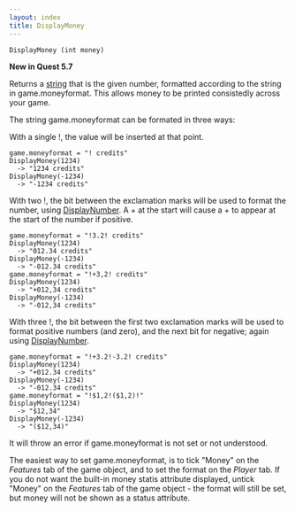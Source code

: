 ```yaml
---
layout: index
title: DisplayMoney
---
```


    DisplayMoney (int money)

**New in Quest 5.7**
    
Returns a [string](../../types/string.html) that is the given number, formatted according to the string in game.moneyformat. This allows money to be printed consistedly across your game.

The string game.moneyformat can be formated in three ways:

With a single !, the value will be inserted at that point.

```
game.moneyformat = "! credits"
DisplayMoney(1234)
  -> "1234 credits"
DisplayMoney(-1234)
  -> "-1234 credits"
```

With two !, the bit between the exclamation marks will be used to format the number, using [DisplayNumber](displaynumber.html). A + at the start will cause a + to appear at the start of the number if positive.

```
game.moneyformat = "!3.2! credits"
DisplayMoney(1234)
  -> "012.34 credits"
DisplayMoney(-1234)
  -> "-012.34 credits"
game.moneyformat = "!+3,2! credits"
DisplayMoney(1234)
  -> "+012,34 credits"
DisplayMoney(-1234)
  -> "-012,34 credits"
```
  
With three !, the bit between the first two exclamation marks will be used to format positive numbers (and zero), and the next bit for negative; again using [DisplayNumber](displaynumber.html).

```
game.moneyformat = "!+3.2!-3.2! credits"
DisplayMoney(1234)
  -> "+012.34 credits"
DisplayMoney(-1234)
  -> "-012.34 credits"
game.moneyformat = "!$1,2!($1,2)!"
DisplayMoney(1234)
  -> "$12,34"
DisplayMoney(-1234)
  -> "($12,34)"
```  
  
It will throw an error if game.moneyformat is not set or not understood.

The easiest way to set game.moneyformat, is to tick "Money" on the _Features_ tab of the game object, and to set the format on the _Player_ tab. If you do not want the built-in money statis attribute displayed, untick "Money" on the _Features_ tab of the game object - the format will still be set, but money will not be shown as a status attribute.